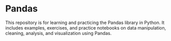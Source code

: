 # Pandas
This repository is for learning and practicing the Pandas library in Python. It includes examples, exercises, and practice notebooks on data manipulation, cleaning, analysis, and visualization using Pandas.
